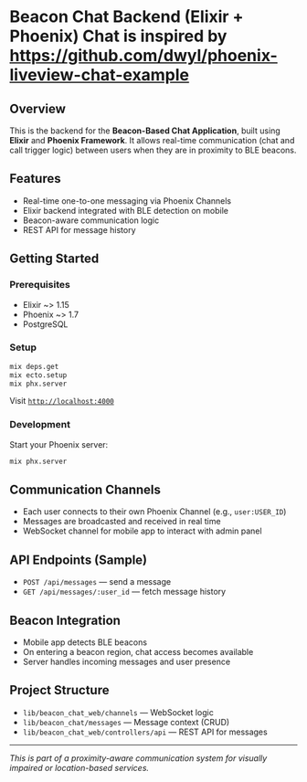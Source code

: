 # Beacon Chat Backend (Elixir + Phoenix) Chat is inspired by https://github.com/dwyl/phoenix-liveview-chat-example

## Overview
This is the backend for the **Beacon-Based Chat Application**, built using **Elixir** and **Phoenix Framework**. It allows real-time communication (chat and call trigger logic) between users when they are in proximity to BLE beacons.

## Features
- Real-time one-to-one messaging via Phoenix Channels
- Elixir backend integrated with BLE detection on mobile
- Beacon-aware communication logic
- REST API for message history

## Getting Started

### Prerequisites
- Elixir ~> 1.15
- Phoenix ~> 1.7
- PostgreSQL

### Setup
```bash
mix deps.get
mix ecto.setup
mix phx.server
```
Visit [`http://localhost:4000`](http://localhost:4000)

### Development
Start your Phoenix server:
```bash
mix phx.server
```

## Communication Channels
- Each user connects to their own Phoenix Channel (e.g., `user:USER_ID`)
- Messages are broadcasted and received in real time
- WebSocket channel for mobile app to interact with admin panel

## API Endpoints (Sample)
- `POST /api/messages` — send a message
- `GET /api/messages/:user_id` — fetch message history

## Beacon Integration
- Mobile app detects BLE beacons
- On entering a beacon region, chat access becomes available
- Server handles incoming messages and user presence

## Project Structure
- `lib/beacon_chat_web/channels` — WebSocket logic
- `lib/beacon_chat/messages` — Message context (CRUD)
- `lib/beacon_chat_web/controllers/api` — REST API for messages


---
_This is part of a proximity-aware communication system for visually impaired or location-based services._
